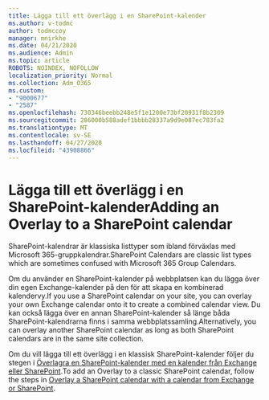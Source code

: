 ```yaml
---
title: Lägga till ett överlägg i en SharePoint-kalender
ms.author: v-todmc
author: todmccoy
manager: mnirkhe
ms.date: 04/21/2020
ms.audience: Admin
ms.topic: article
ROBOTS: NOINDEX, NOFOLLOW
localization_priority: Normal
ms.collection: Adm_O365
ms.custom:
- "9000677"
- "2587"
ms.openlocfilehash: 730346beebb248e5f1e1200e73bf20931f8b2309
ms.sourcegitcommit: 286000b588adef1bbbb28337a9d9e087ec783fa2
ms.translationtype: MT
ms.contentlocale: sv-SE
ms.lasthandoff: 04/27/2020
ms.locfileid: "43908866"
---
```

# <a name="adding-an-overlay-to-a-sharepoint-calendar"></a><span data-ttu-id="1589a-102">Lägga till ett överlägg i en SharePoint-kalender</span><span class="sxs-lookup"><span data-stu-id="1589a-102">Adding an Overlay to a SharePoint calendar</span></span>

<span data-ttu-id="1589a-103">SharePoint-kalendrar är klassiska listtyper som ibland förväxlas med Microsoft 365-gruppkalendrar.</span><span class="sxs-lookup"><span data-stu-id="1589a-103">SharePoint Calendars are classic list types which are sometimes confused with Microsoft 365 Group Calendars.</span></span>
 
<span data-ttu-id="1589a-104">Om du använder en SharePoint-kalender på webbplatsen kan du lägga över din egen Exchange-kalender på den för att skapa en kombinerad kalendervy.</span><span class="sxs-lookup"><span data-stu-id="1589a-104">If you use a SharePoint calendar on your site, you can overlay your own Exchange calendar onto it to create a combined calendar view.</span></span> <span data-ttu-id="1589a-105">Du kan också lägga över en annan SharePoint-kalender så länge båda SharePoint-kalendrarna finns i samma webbplatssamling.</span><span class="sxs-lookup"><span data-stu-id="1589a-105">Alternatively, you can overlay another SharePoint calendar as long as both SharePoint calendars are in the same site collection.</span></span>
 
<span data-ttu-id="1589a-106">Om du vill lägga till ett överlägg i en klassisk SharePoint-kalender följer du stegen i [Överlagra en SharePoint-kalender med en kalender från Exchange eller SharePoint](https://support.office.com/article/Overlay-a-SharePoint-calendar-with-a-calendar-from-Exchange-or-SharePoint-4CAEBE59-3994-4A94-9322-B31ABB8A5E9A).</span><span class="sxs-lookup"><span data-stu-id="1589a-106">To add an Overlay to a classic SharePoint calendar, follow the steps in [Overlay a SharePoint calendar with a calendar from Exchange or SharePoint](https://support.office.com/article/Overlay-a-SharePoint-calendar-with-a-calendar-from-Exchange-or-SharePoint-4CAEBE59-3994-4A94-9322-B31ABB8A5E9A).</span></span>
